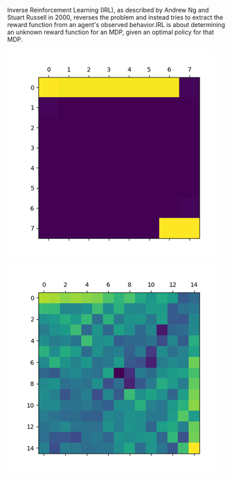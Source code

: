 Inverse Reinforcement Learning (IRL), as described by Andrew Ng and Stuart Russell in 2000, reverses the problem and instead tries to extract the reward function from an agent's observed behavior.IRL is about determining an unknown reward function for an MDP, given an optimal policy for that MDP.


![Plot](https://raw.githubusercontent.com/Tsili123/Inverse-Reinforcement-Learning-DiT-UoA/main/inv_rl_Aris_Tsilifonis_1115201700170/linear_irl.png)

![Maximum Entropy IRL](https://raw.githubusercontent.com/Tsili123/Inverse-Reinforcement-Learning-DiT-UoA/main/inv_rl_Aris_Tsilifonis_1115201700170/maximumentropy_deepirl.png)

